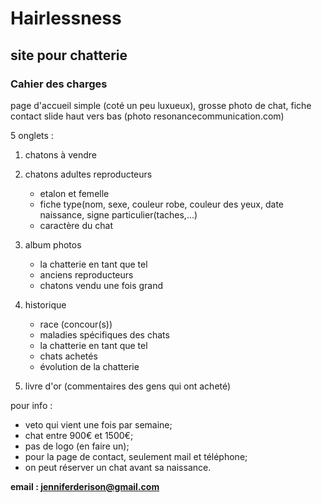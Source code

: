 # Hairlessness

## site pour chatterie

### Cahier des charges

page d'accueil simple (coté un peu luxueux), grosse photo de chat, fiche contact slide haut vers bas (photo resonancecommunication.com)


5 onglets : 

1. chatons à vendre

1. chatons adultes reproducteurs
   * etalon et femelle 
   * fiche type(nom, sexe, couleur robe, couleur des yeux, date naissance, signe particulier(taches,...)
   * caractère du chat

1. album photos
   * la chatterie en tant que tel
   * anciens reproducteurs
   * chatons vendu une fois grand

1. historique
   * race (concour(s))
   * maladies spécifiques des chats
   * la chatterie en tant que tel
   * chats achetés
   * évolution de la chatterie

1. livre d'or (commentaires des gens qui ont acheté)


pour info :
* veto qui vient une fois par semaine; 
* chat entre 900€ et 1500€; 
* pas de logo (en faire un); 
* pour la page de contact, seulement mail et téléphone; 
* on peut réserver un chat avant sa naissance.


**email : jenniferderison@gmail.com**
